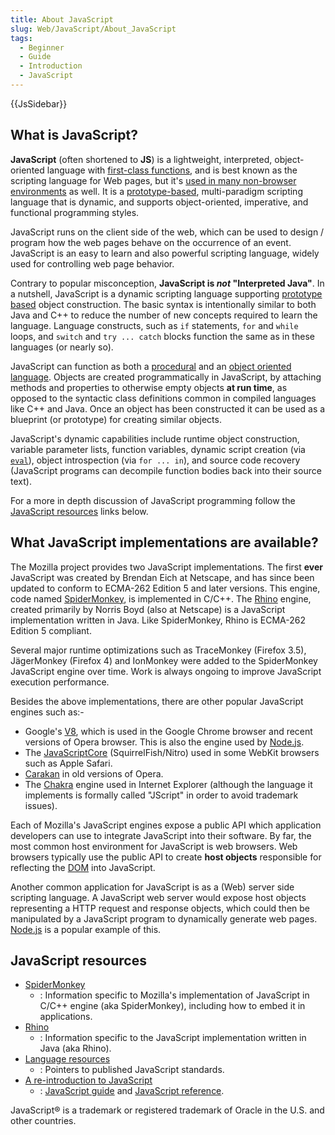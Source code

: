 ```yaml
---
title: About JavaScript
slug: Web/JavaScript/About_JavaScript
tags:
  - Beginner
  - Guide
  - Introduction
  - JavaScript
---
```

{{JsSidebar}}

## What is JavaScript?

**JavaScript** (often shortened to **JS**) is a lightweight, interpreted,
object-oriented language with
[first-class functions](https://en.wikipedia.org/wiki/First-class_function), and
is best known as the scripting language for Web pages, but it's
[used in many non-browser environments](https://en.wikipedia.org/wiki/JavaScript#Uses_outside_Web_pages)
as well. It is a
[prototype-based](https://en.wikipedia.org/wiki/Prototype-based_programming "Prototype-based"),
multi-paradigm scripting language that is dynamic, and supports object-oriented,
imperative, and functional programming styles.

JavaScript runs on the client side of the web, which can be used to design /
program how the web pages behave on the occurrence of an event. JavaScript is an
easy to learn and also powerful scripting language, widely used for controlling
web page behavior.

Contrary to popular misconception, **JavaScript is *not* "Interpreted Java"**.
In a nutshell, JavaScript is a dynamic scripting language supporting
[prototype based](/en-US/docs/Web/JavaScript/Guide/Details_of_the_Object_Model#class-based_vs.\_prototype-based_languages)
object construction. The basic syntax is intentionally similar to both Java and
C++ to reduce the number of new concepts required to learn the language.
Language constructs, such as `if` statements, `for` and `while` loops, and
`switch` and `try ... catch` blocks function the same as in these languages (or
nearly so).

JavaScript can function as both a
[procedural](https://en.wikipedia.org/wiki/Procedural_programming) and an
[object oriented language](/en-US/docs/Learn/JavaScript/Objects). Objects are
created programmatically in JavaScript, by attaching methods and properties to
otherwise empty objects **at run time**, as opposed to the syntactic class
definitions common in compiled languages like C++ and Java. Once an object has
been constructed it can be used as a blueprint (or prototype) for creating
similar objects.

JavaScript's dynamic capabilities include runtime object construction, variable
parameter lists, function variables, dynamic script creation (via
[`eval`](/en-US/docs/Web/JavaScript/Reference/Global_Objects/eval)), object
introspection (via `for ... in`), and source code recovery (JavaScript programs
can decompile function bodies back into their source text).

For a more in depth discussion of JavaScript programming follow the
[JavaScript resources](#javascript_resources) links below.

## What JavaScript implementations are available?

The Mozilla project provides two JavaScript implementations. The first **ever**
JavaScript was created by Brendan Eich at Netscape, and has since been updated
to conform to ECMA-262 Edition 5 and later versions. This engine, code named
[SpiderMonkey](/en-US/docs/Mozilla/Projects/SpiderMonkey), is implemented in
C/C++. The [Rhino](/en-US/docs/Rhino) engine, created primarily by Norris Boyd
(also at Netscape) is a JavaScript implementation written in Java. Like
SpiderMonkey, Rhino is ECMA-262 Edition 5 compliant.

Several major runtime optimizations such as TraceMonkey (Firefox 3.5),
JägerMonkey (Firefox 4) and IonMonkey were added to the SpiderMonkey JavaScript
engine over time. Work is always ongoing to improve JavaScript execution
performance.

Besides the above implementations, there are other popular JavaScript engines
such as:-

*   Google's [V8](https://code.google.com/p/v8/), which is used in the Google
    Chrome browser and recent versions of Opera browser. This is also the engine
    used by [Node.js](http://nodejs.org).
*   The [JavaScriptCore](https://www.webkit.org/projects/javascript/index.html)
    (SquirrelFish/Nitro) used in some WebKit browsers such as Apple Safari.
*   [Carakan](http://my.opera.com/ODIN/blog/carakan-faq) in old versions of Opera.
*   The [Chakra](https://en.wikipedia.org/wiki/Chakra\_%28JScript_engine%29) engine
    used in Internet Explorer (although the language it implements is formally
    called "JScript" in order to avoid trademark issues).

Each of Mozilla's JavaScript engines expose a public API which application
developers can use to integrate JavaScript into their software. By far, the most
common host environment for JavaScript is web browsers. Web browsers typically
use the public API to create **host objects** responsible for reflecting the
[DOM](https://www.w3.org/DOM/) into JavaScript.

Another common application for JavaScript is as a (Web) server side scripting
language. A JavaScript web server would expose host objects representing a HTTP
request and response objects, which could then be manipulated by a JavaScript
program to dynamically generate web pages. [Node.js](http://nodejs.org) is a
popular example of this.

## JavaScript resources

*   [SpiderMonkey](/en-US/docs/Mozilla/Projects/SpiderMonkey)
    *   : Information specific to Mozilla's implementation of JavaScript in C/C++
        engine (aka SpiderMonkey), including how to embed it in applications.
*   [Rhino](/en-US/docs/Rhino)
    *   : Information specific to the JavaScript implementation written in Java (aka
        Rhino).
*   [Language resources](/en-US/docs/Web/JavaScript/Language_Resources)
    *   : Pointers to published JavaScript standards.
*   [A re-introduction to JavaScript](/en-US/docs/Web/JavaScript/A_re-introduction_to_JavaScript)
    *   : [JavaScript guide](/en-US/docs/Web/JavaScript/Guide) and
        [JavaScript reference](/en-US/docs/Web/JavaScript/Reference).

JavaScript® is a trademark or registered trademark of Oracle in the U.S. and
other countries.
